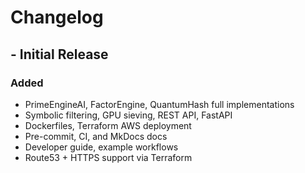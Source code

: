 # Changelog

## - Initial Release
### Added
- PrimeEngineAI, FactorEngine, QuantumHash full implementations
- Symbolic filtering, GPU sieving, REST API, FastAPI
- Dockerfiles, Terraform AWS deployment
- Pre-commit, CI, and MkDocs docs
- Developer guide, example workflows
- Route53 + HTTPS support via Terraform